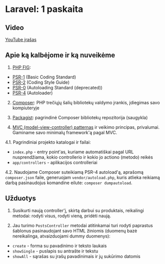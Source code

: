 # Laravel: 1 paskaita

## Video

[YouTube įrašas](https://www.youtube.com/watch?v=yaKkTeIlkTU)

## Apie ką kalbėjome ir ką nuveikėme

1. [PHP FIG](http://php-fig.org): 

* [PSR-1](http://www.php-fig.org/psr/psr-1/) (Basic Coding Standard)
* [PSR-2](http://www.php-fig.org/psr/psr-2/) (Coding Style Guide)
* [PSR-0](http://www.php-fig.org/psr/psr-1/) (Autoloading Standard (deprecated))
* [PSR-4](http://www.php-fig.org/psr/psr-2/) (Autoloader)

2. [Composer](https://getcomposer.org): PHP trečiųjų šalių bibliotekų valdymo įrankis, įdiegimas savo kompiuteryje

3. [Packagist](https://packagist.org): pagrindinė Composer bibliotekų repozitorija (saugykla)

4. [MVC (model-view-controller) patternas](https://realpython.com/blog/python/the-model-view-controller-mvc-paradigm-summarized-with-legos/) ir veikimo principas, privalumai. Gaminame savo minimalų framework'ą pagal MVC.

4.1. Pagrindiniai projekto katalogai ir failai:

* `index.php` - entry point'as, kuriame automatiškai pagal URL nusprendžiama, kokio controllerio ir kokio jo actiono (metodo) reikės
* `app/controllers` - aplikacijos controlleriai

4.2. Naudojame Composer suteikiamą PSR-4 autoload'ą, aprašomą `composer.json` faile, generuojam `vendor/autoload.php`, kuris atlieka reikiamą darbą pasinaudojus komandine eilute: `composer dumpautoload`.

## Užduotys

1. Susikurti naują controller'į, skirtą darbui su produktais, reikalingi metodai: rodyti visus, rodyti vieną, pridėti naują.

2. Jau turimo `PostsController` metodai atitinkamai turi rodyti paprastus šablonus pasinaudojant savo HTML žiniomis (duomenų bazė nereikalinga, atvaizduojami dummy duomenys):

* `create` - forma su pavadinimo ir teksto laukais
* `showSingle` - puslapis su antrašte ir tekstu
* `showAll` - sąrašas su įrašų pavadinimais ir jų sukūrimo datomis
